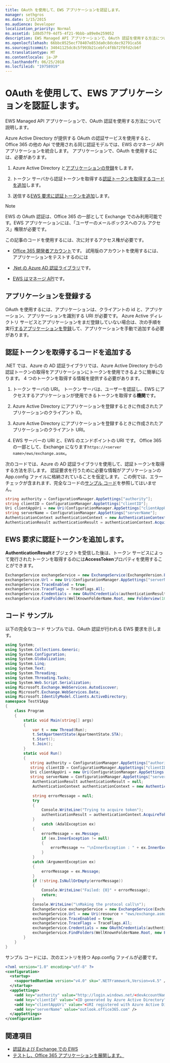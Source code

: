 ```yaml
---
title: OAuth を使用して、EWS アプリケーションを認証します。
manager: sethgros
ms.date: 1/15/2015
ms.audience: Developer
localization_priority: Normal
ms.assetid: 1d8d57f9-4df5-4f21-9bbb-a89e0e259052
description: EWS Managed API アプリケーションで、OAuth 認証を使用する方法について説明します。
ms.openlocfilehash: 66bbc0525ecf78407e853da0c8dcdec92791ca56
ms.sourcegitcommit: 34041125dc8c5f993b21cebfc4f8b72f0fd2cb6f
ms.translationtype: MT
ms.contentlocale: ja-JP
ms.lasthandoff: 06/25/2018
ms.locfileid: "19758919"
---
```

# <a name="authenticate-an-ews-application-by-using-oauth"></a>OAuth を使用して、EWS アプリケーションを認証します。

EWS Managed API アプリケーションで、OAuth 認証を使用する方法について説明します。
  
Azure Active Directory が提供する OAuth の認証サービスを使用すると、Office 365 の他の Api で使用される同じ認証モデルでは、EWS のマネージ API アプリケーションを統合します。 アプリケーションで、OAuth を使用するには、必要があります。
  
1. Azure Active Directory と[アプリケーションの登録](#bk_register)をします。 
    
2. トークン サーバから認証トークンを取得する[認証トークンを取得するコードを追加](#bk_getToken)します。 
    
3. 送信する[EWS 要求に認証トークンを追加](#bk_useToken)します。 
    
> [!NOTE]
> EWS の OAuth 認証は、Office 365 の一部として Exchange でのみ利用可能です。EWS アプリケーションには、「ユーザーのメールボックスへのフル アクセス」権限が必要です。 
  
この記事のコードを使用するには、次に対するアクセス権が必要です。
  
- [Office 365 開発者アカウント](http://office.microsoft.com/compare-office-365-for-business-plans-FX102918419.aspx.aspx)です。 試用版のアカウントを使用するには、アプリケーションをテストするのには
    
- [.Net の Azure AD 認証ライブラリ](http://msdn.microsoft.com/en-us/library/office/jj573266.aspx.aspx)です。
    
- [EWS はマネージ API](https://github.com/officedev/ews-managed-api.aspx)です。

<a name="bk_register"> </a>

## <a name="register-your-application"></a>アプリケーションを登録する

OAuth を使用するには、アプリケーションは、クライアントの id と、アプリケーション、アプリケーションを識別する URI が必要です。 Azure Active ディレクトリ サービスとアプリケーションをまだ登録していない場合は、次の手順を実行[するアプリケーションを登録](http://msdn.microsoft.com/en-us/office/office365/howto/test-and-deploy-apps.aspx)して、アプリケーションを手動で追加する必要があります。

<a name="bk_getToken"> </a>

## <a name="add-code-to-get-an-authentication-token"></a>認証トークンを取得するコードを追加する

.NET では、Azure の AD 認証ライブラリでは、Azure Active Directory からの認証トークンの取得をアプリケーションにトークンを使用できるように簡単になります。 4 つのトークンを取得する情報を提供する必要があります。
  
1. トークン サーバの URI。 トークン サーバは、ユーザーを認証し、EWS にアクセスするアプリケーションが使用できるトークンを取得する**機関**です。 
    
2. Azure Active Directory にアプリケーションを登録するときに作成されたアプリケーションのクライアント ID。
    
3. Azure Active Directory にアプリケーションを登録するときに作成されたアプリケーションのクライアント URI。
    
4. EWS サーバーの URI と、EWS のエンドポイントの URI です。 Office 365 の一部として、Exchange になります`https://<server name>/ews/exchange.asmx`。
    
次のコードでは、Azure の AD 認証ライブラリを使用して、認証トークンを取得する方法を示します。 認証要求を行うために必要な情報がアプリケーションの App.config ファイルに格納されていることを仮定します。 この例では、エラー チェックが含まれます、完全なコードの[サンプル コード](#bk_codeSample)を参照してはいません。 
  
```cs
string authority = ConfigurationManager.AppSettings["authority"];
string clientID = ConfigurationManager.AppSettings["clientID"];
Uri clientAppUri = new Uri(ConfigurationManager.AppSettings["clientAppUri"];
string serverName = ConfigurationManager.AppSettings["serverName"];
AuthenticationContext authenticationContext = new AuthenticationContext(authority, false);
AuthenticationResult authenticationResult = authenticationContext.AcquireToken(serverName, clientId, clientAppUri);

```

<a name="bk_useToken"> </a>

## <a name="add-an-authentication-token-to-ews-requests"></a>EWS 要求に認証トークンを追加します。

**AuthenticationResult**オブジェクトを受信した後は、トークン サービスによって発行されたトークンを取得するのには**AccessToken**プロパティを使用することができます。 
  
```cs
ExchangeService exchangeService = new ExchangeService(ExchangeVersion.Exchange2013);
exchangeService.Url = new Uri(ConfigurationManager.AppSettings["serverName"]+"ews/exchange.asmx");
exchangeService.TraceEnabled = true;
exchangeService.TraceFlags = TraceFlags.All;
exchangeService.Credentials = new OAuthCredentials(authenticationResult.AccessToken));
exchangeService.FindFolders(WellKnownFolderName.Root, new Folderview(10));
```

<a name="bk_codeSample"> </a>

## <a name="code-sample"></a>コード サンプル

以下の完全なコード サンプルでは、OAuth 認証が行われる EWS 要求を示します。
  
```cs
using System;
using System.Collections.Generic;
using System.Configuration;
using System.Globalization;
using System.Linq;
using System.Text;
using System.Threading;
using System.Threading.Tasks;
using System.Web.Script.Serialization;
using Microsoft.Exchange.WebServices.Autodiscover;
using Microsoft.Exchange.WebServices.Data;
using Microsoft.IdentityModel.Clients.ActiveDirectory;
namespace TestV1App
{
    class Program
    {
        static void Main(string[] args)
        {
            var t = new Thread(Run);
            t.SetApartmentState(ApartmentState.STA);
            t.Start();
            t.Join();
        }
        static void Run()
        {
           string authority = ConfigurationManager.AppSettings["authority"];
           string clientID = ConfigurationManager.AppSettings["clientID"];
           Uri clientAppUri = new Uri(ConfigurationManager.AppSettings["clientAppUri"];
           string serverName = ConfigurationManager.AppSettings["serverName"];
            AuthenticationResult authenticationResult = null;
            AuthenticationContext authenticationContext = new AuthenticationContext(authority, false);
            
            string errorMessage = null;
            try
            {
                Console.WriteLine("Trying to acquire token");
                authenticationResult = authenticationContext.AcquireToken(serverName, clientId, clientAppUri);
            }
                catch (AdalException ex)
            {
                errorMessage = ex.Message;
                if (ex.InnerException != null)
                {
                    errorMessage += "\nInnerException : " + ex.InnerException.Message;
                }
            }
            catch (ArgumentException ex)
            {
                errorMessage = ex.Message;
            }
            if (!string.IsNullOrEmpty(errorMessage))
            {
                Console.WriteLine("Failed: {0}" + errorMessage);
                return;
            }
            Console.WriteLine("\nMaking the protocol call\n");
            ExchangeService exchangeService = new ExchangeService(ExchangeVersion.Exchange2013);
            exchangeService.Url = new Uri(resource + "ews/exchange.asmx");
            exchangeService.TraceEnabled = true;
            exchangeService.TraceFlags = TraceFlags.All;
            exchangeService.Credentials = new OAuthCredentials(authenticationResult.AccessToken);
            exchangeService.FindFolders(WellKnownFolderName.Root, new FolderView(10));
        }
    }
}

```

サンプル コードには、次のエントリを持つ App.config ファイルが必要です。
  
```xml
<?xml version="1.0" encoding="utf-8" ?>
<configuration>
  <startup>
    <supportedRuntime version="v4.0" sku=".NETFramework,Version=v4.5" />
  </startup>
  <appSettings>
    <add key="authority" value="http://login.windows.net/<devAccountName>.onmicrosoft.com" />
    <add key="clientId" value="<ID generated by Azure Active Directory"/>
    <add key="clientAppUri" value="<URI registered with Azure Active Directory"/>
    <add key="serverName" value="outlook.office365.com" />
  </appSettings>
</configuration>
```

## <a name="see-also"></a>関連項目

- [認証および Exchange での EWS](authentication-and-ews-in-exchange.md)    
- [テストし、Office 365 アプリケーションを展開します。](http://msdn.microsoft.com/en-us/office/office365/howto/test-and-deploy-apps.aspx)
    

